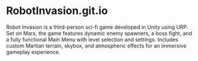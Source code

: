 # RobotInvasion.git.io
Robot Invasion is a third-person sci-fi game developed in Unity using URP. Set on Mars, the game features dynamic enemy spawners, a boss fight, and a fully functional Main Menu with level selection and settings. Includes custom Martian terrain, skybox, and atmospheric effects for an immersive gameplay experience.
